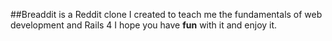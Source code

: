 ##Breaddit is a Reddit clone I created to teach me the fundamentals of web development and Rails 4
I hope you have **fun** with it and enjoy it.
